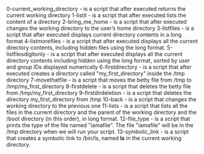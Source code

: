 0-current_working_directory - is a script that after executed returns the current working directory
1-listit - is a script that after executed lists the content of a directory
2-bring_me_home - is a script that after executed changes the working directory to the user’s home directory
3-listfiles - is a script that after executed displays current directory contents in a long format
4-listmorefiles - is a script that after executed displays all the current directory contents, including hidden files using the long format.
5-listfilesdigitonly - is a script that after executed displays all the current directory contents including hidden using the long format, sorted by user and group IDs displayed numerically
6-firstdirectory - is a script that after executed creates a directory called "my_first_directory" inside the /tmp directory
7-movethatfile - is a script that moves the betty file from /tmp to /tmp/my_first_directory
8-firstdelete - is a script that deletes the betty file from /tmp/my_first_directory
9-firstdirdeletion - is a script that deletes the directory my_first_directory from /tmp
10-back - is a script that changes the working directory to the previous one
11-lists - is a script that lists all the files in the current directory and the parent of the working directory and the /boot directory (in this order), in long format.
12-file_type - is a script that prints the type of the file named "iamafile". The file "iamafile" will be in the /tmp directory when we will run your script.
13-symbolic_link - is a script that creates a symbolic link to /bin/ls, named __ls__ in the current working directory.